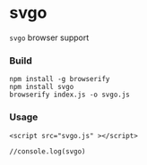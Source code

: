 # svgo

`svgo` browser support

### Build
```
npm install -g browserify
npm install svgo
browserify index.js -o svgo.js
```

### Usage

```
<script src="svgo.js" ></script>

//console.log(svgo)
```